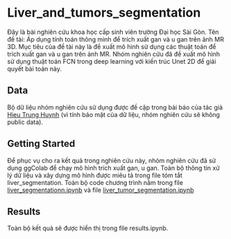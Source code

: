 # Liver_and_tumors_segmentation

Đây là bài nghiên cứu khoa học cấp sinh viên trường Đại học Sài Gòn. Tên đề tài: Áp dụng tính toán thông minh để trích xuất gan và u gan trên ảnh MR 3D. Mục tiêu của đề tài này là đề xuất mô hình sử dụng các thuật toán để trích xuất gan và u gan trên ảnh MR. Nhóm nghiên cứu đã đề xuất mô hình sử dụng thuật toán FCN trong deep learning với kiến trúc Unet 2D để giải quyết bài toán này. 

## Data

Bộ dữ liệu nhóm nghiên cứu sử dụng được đề cập trong bài báo của tác giả [Hieu Trung Huynh](https://link.springer.com/article/10.1007/s11548-016-1498-9) (vì tính bảo mật của dữ liệu, nhóm nghiên cứu sẽ không public data).

## Getting Started
 Để phục vụ cho ra kết quả trong nghiên cứu này, nhóm nghiên cứu đã sử dụng ggColab để chạy mô hình trích xuất gan, u gan. Toàn bộ thông tin xử lý dữ liệu và xây dựng mô hình được miêu tả trong file tóm tắt liver_segmentation. Toàn bộ code chương trình nằm trong file [liver_segmentationn.ipynb](https://github.com/hieukut456/Liver_and_tumors_segmentation/blob/master/Liver_segmentation.ipynb) và file [liver_tumor_segmentation.ipynb](https://github.com/hieukut456/Liver_and_tumors_segmentation/blob/master/Liver_tumor_segmentation)

## Results

Toàn bộ kết quả sẽ được hiển thị trong file results.ipynb.
